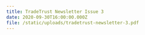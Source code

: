 ```yaml
---
title: TradeTrust Newsletter Issue 3
date: 2020-09-30T16:00:00.000Z
file: /static/uploads/tradetrust-newsletter-3.pdf
---
```


